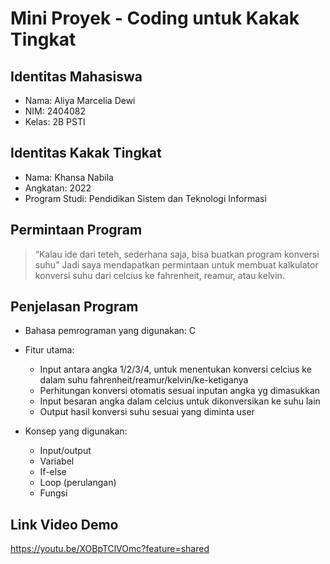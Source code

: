 # Mini Proyek - Coding untuk Kakak Tingkat 
      
## Identitas Mahasiswa 
- Nama: Aliya Marcelia Dewi
- NIM: 2404082
- Kelas: 2B PSTI

## Identitas Kakak Tingkat 
- Nama: Khansa Nabila
- Angkatan: 2022
- Program Studi: Pendidikan Sistem dan Teknologi Informasi

## Permintaan Program 
> “Kalau ide dari teteh, sederhana saja, bisa buatkan program konversi suhu”
Jadi saya mendapatkan permintaan untuk membuat kalkulator konversi suhu dari celcius ke fahrenheit, reamur, atau kelvin.

## Penjelasan Program 
- Bahasa pemrograman yang digunakan: C
- Fitur utama:
  - Input antara angka 1/2/3/4, untuk menentukan konversi celcius ke dalam suhu fahrenheit/reamur/kelvin/ke-ketiganya
  - Perhitungan konversi otomatis sesuai inputan angka yg dimasukkan
  - Input besaran angka dalam celcius untuk dikonversikan ke suhu lain
  - Output hasil konversi suhu sesuai yang diminta user
    
- Konsep yang digunakan:
  - Input/output
  - Variabel
  - If-else
  - Loop (perulangan)
  - Fungsi

## Link Video Demo
https://youtu.be/XOBpTClVOmc?feature=shared
